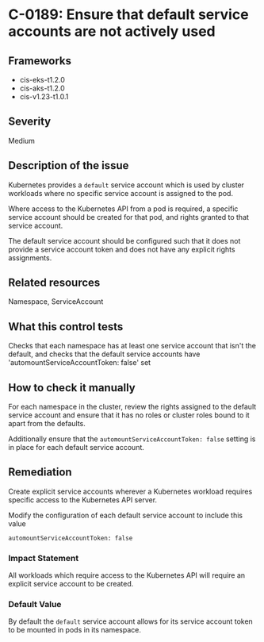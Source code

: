 # C-0189: Ensure that default service accounts are not actively used

## Frameworks
* cis-eks-t1.2.0
* cis-aks-t1.2.0
* cis-v1.23-t1.0.1
 
## Severity
Medium

## Description of the issue
Kubernetes provides a `default` service account which is used by cluster workloads where no specific service account is assigned to the pod.

 Where access to the Kubernetes API from a pod is required, a specific service account should be created for that pod, and rights granted to that service account.

 The default service account should be configured such that it does not provide a service account token and does not have any explicit rights assignments.
 
## Related resources
Namespace, ServiceAccount
 
## What this control tests 
Checks that each namespace has at least one service account that isn't the default, and checks that the default service accounts have 'automountServiceAccountToken: false' set
 
## How to check it manually 
For each namespace in the cluster, review the rights assigned to the default service account and ensure that it has no roles or cluster roles bound to it apart from the defaults.

 Additionally ensure that the `automountServiceAccountToken: false` setting is in place for each default service account.
 
## Remediation
Create explicit service accounts wherever a Kubernetes workload requires specific access to the Kubernetes API server.

 Modify the configuration of each default service account to include this value

 
```
automountServiceAccountToken: false

```
 
### Impact Statement
All workloads which require access to the Kubernetes API will require an explicit service account to be created.
 
### Default Value
By default the `default` service account allows for its service account token to be mounted in pods in its namespace.
 
